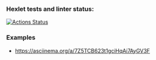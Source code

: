 ### Hexlet tests and linter status:
[![Actions Status](https://github.com/plutorbito/frontend-project-46/workflows/hexlet-check/badge.svg)](https://github.com/plutorbito/frontend-project-46/actions)

### Examples
* https://asciinema.org/a/7Z5TCB623t1gciHqAi7AyGV3F